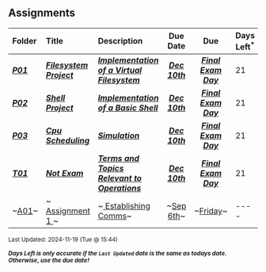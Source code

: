 ## Assignments

| Folder | Title | Description | Due Date | Due | Days Left<sup>*</sup> |
|:------|:------|:------|:-----:|:-----:|-----|
| ***<a href="https://github.com/rugbyprof/5143-Operating-Systems/tree/master/Assignments/P01">P01</a>*** | ***<a href="https://github.com/rugbyprof/5143-Operating-Systems/tree/master/Assignments/P01"> Filesystem Project </a>*** | ***<a href="https://github.com/rugbyprof/5143-Operating-Systems/tree/master/Assignments/P01"> Implementation of a Virtual Filesystem</a>*** | ***<a href="https://github.com/rugbyprof/5143-Operating-Systems/tree/master/Assignments/P01">Dec 10th</a>*** | ***<a href="https://github.com/rugbyprof/5143-Operating-Systems/tree/master/Assignments/P01">Final Exam Day</a>*** | 21 |
| ***<a href="https://github.com/rugbyprof/5143-Operating-Systems/tree/master/Assignments/P02">P02</a>*** | ***<a href="https://github.com/rugbyprof/5143-Operating-Systems/tree/master/Assignments/P02"> Shell Project </a>*** | ***<a href="https://github.com/rugbyprof/5143-Operating-Systems/tree/master/Assignments/P02"> Implementation of a Basic Shell</a>*** | ***<a href="https://github.com/rugbyprof/5143-Operating-Systems/tree/master/Assignments/P02">Dec 10th</a>*** | ***<a href="https://github.com/rugbyprof/5143-Operating-Systems/tree/master/Assignments/P02">Final Exam Day</a>*** | 21 |
| ***<a href="https://github.com/rugbyprof/5143-Operating-Systems/tree/master/Assignments/P03">P03</a>*** | ***<a href="https://github.com/rugbyprof/5143-Operating-Systems/tree/master/Assignments/P03"> Cpu Scheduling </a>*** | ***<a href="https://github.com/rugbyprof/5143-Operating-Systems/tree/master/Assignments/P03"> Simulation</a>*** | ***<a href="https://github.com/rugbyprof/5143-Operating-Systems/tree/master/Assignments/P03">Dec 10th</a>*** | ***<a href="https://github.com/rugbyprof/5143-Operating-Systems/tree/master/Assignments/P03">Final Exam Day</a>*** | 21 |
| ***<a href="https://github.com/rugbyprof/5143-Operating-Systems/tree/master/Assignments/T01">T01</a>*** | ***<a href="https://github.com/rugbyprof/5143-Operating-Systems/tree/master/Assignments/T01"> Not Exam </a>*** | ***<a href="https://github.com/rugbyprof/5143-Operating-Systems/tree/master/Assignments/T01"> Terms and Topics Relevant to Operations</a>*** | ***<a href="https://github.com/rugbyprof/5143-Operating-Systems/tree/master/Assignments/T01">Dec 10th</a>*** | ***<a href="https://github.com/rugbyprof/5143-Operating-Systems/tree/master/Assignments/T01">Final Exam Day</a>*** | 21 |
| ~<a href="https://github.com/rugbyprof/5143-Operating-Systems/tree/master/Assignments/A01">A01</a>~ | ~<a href="https://github.com/rugbyprof/5143-Operating-Systems/tree/master/Assignments/A01"> Assignment 1 </a>~ | ~<a href="https://github.com/rugbyprof/5143-Operating-Systems/tree/master/Assignments/A01"> Establishing Comms</a>~ | ~<a href="https://github.com/rugbyprof/5143-Operating-Systems/tree/master/Assignments/A01">Sep 6th</a>~ | ~<a href="https://github.com/rugbyprof/5143-Operating-Systems/tree/master/Assignments/A01">Friday</a>~ | ---- |

<sup>Last Updated: 2024-11-19 (Tue @ 15:44)</sup> 

<sup>***Days Left is only accurate if the `Last Updated` date is the same as todays date. Otherwise, use the due date!***</sup> 